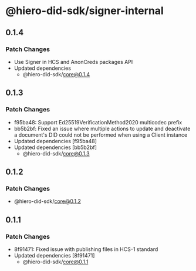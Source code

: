 # @hiero-did-sdk/signer-internal

## 0.1.4

### Patch Changes

- Use Signer in HCS and AnonCreds packages API
- Updated dependencies
  - @hiero-did-sdk/core@0.1.4

## 0.1.3

### Patch Changes

- f95ba48: Support Ed25519VerificationMethod2020 multicodec prefix
- bb5b2bf: Fixed an issue where multiple actions to update and deactivate a document's DID could not be performed when using a Client instance
- Updated dependencies [f95ba48]
- Updated dependencies [bb5b2bf]
  - @hiero-did-sdk/core@0.1.3

## 0.1.2

### Patch Changes

- @hiero-did-sdk/core@0.1.2

## 0.1.1

### Patch Changes

- 8f91471: Fixed issue with publishing files in HCS-1 standard
- Updated dependencies [8f91471]
  - @hiero-did-sdk/core@0.1.1

